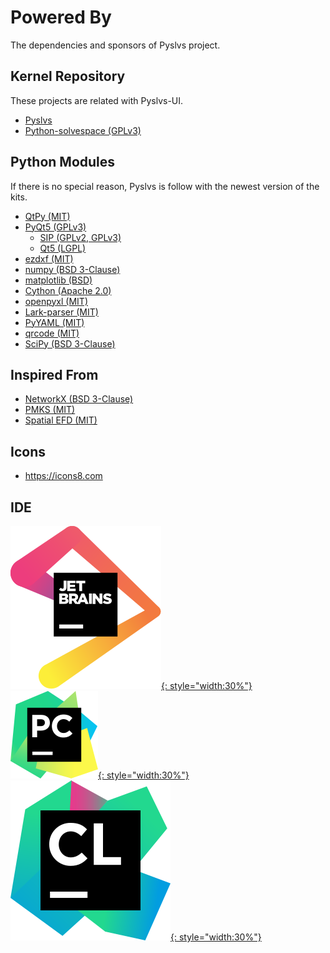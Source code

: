 # Powered By

The dependencies and sponsors of Pyslvs project.

## Kernel Repository

These projects are related with Pyslvs-UI.

* [Pyslvs](https://github.com/KmolYuan/pyslvs)
* [Python-solvespace (GPLv3)](https://github.com/KmolYuan/solvespace)

## Python Modules

If there is no special reason, Pyslvs is follow with the newest version of the kits.

+ [QtPy (MIT)](https://github.com/spyder-ide/qtpy)
+ [PyQt5 (GPLv3)](https://www.riverbankcomputing.com/software/pyqt/intro)
    + [SIP (GPLv2, GPLv3)](https://www.riverbankcomputing.com/software/sip/intro)
    + [Qt5 (LGPL)](https://www.qt.io)
+ [ezdxf (MIT)](https://ezdxf.readthedocs.io/en/latest/index.html)
+ [numpy (BSD 3-Clause)](http://www.numpy.org)
+ [matplotlib (BSD)](https://matplotlib.org/)
+ [Cython (Apache 2.0)](http://cython.org)
+ [openpyxl (MIT)](http://openpyxl.readthedocs.io)
+ [Lark-parser (MIT)](https://github.com/erezsh/lark)
+ [PyYAML (MIT)](https://pyyaml.org)
+ [qrcode (MIT)](https://github.com/lincolnloop/python-qrcode)
+ [SciPy (BSD 3-Clause)](https://www.scipy.org/)

## Inspired From

+ [NetworkX (BSD 3-Clause)](https://networkx.github.io)
+ [PMKS (MIT)](http://designengrlab.github.io/PMKS)
+ [Spatial EFD (MIT)](https://github.com/sgrieve/spatial_efd)

## Icons

+ <https://icons8.com>

## IDE

[![](img/sponsor-jetbrains.svg){: style="width:30%"}](https://www.jetbrains.com/?from=Pyslvs)
[![](img/sponsor-pycharm.svg){: style="width:30%"}](https://www.jetbrains.com/pycharm/?from=Pyslvs)
[![](img/sponsor-clion.svg){: style="width:30%"}](https://www.jetbrains.com/clion/?from=Pyslvs)
